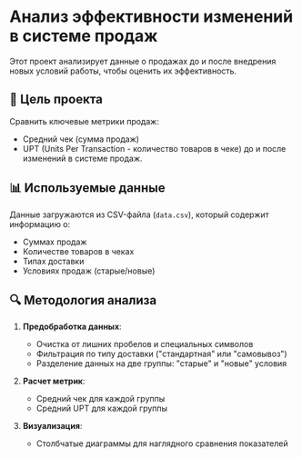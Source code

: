 # Анализ эффективности изменений в системе продаж

Этот проект анализирует данные о продажах до и после внедрения новых условий работы, чтобы оценить их эффективность.

## 📌 Цель проекта
Сравнить ключевые метрики продаж:
- Средний чек (сумма продаж)
- UPT (Units Per Transaction - количество товаров в чеке)
до и после изменений в системе продаж.

## 📊 Используемые данные
Данные загружаются из CSV-файла (`data.csv`), который содержит информацию о:
- Суммах продаж
- Количестве товаров в чеках
- Типах доставки
- Условиях продаж (старые/новые)

## 🔍 Методология анализа
1. **Предобработка данных**:
   - Очистка от лишних пробелов и специальных символов
   - Фильтрация по типу доставки ("стандартная" или "самовывоз")
   - Разделение данных на две группы: "старые" и "новые" условия

2. **Расчет метрик**:
   - Средний чек для каждой группы
   - Средний UPT для каждой группы

3. **Визуализация**:
   - Столбчатые диаграммы для наглядного сравнения показателей

